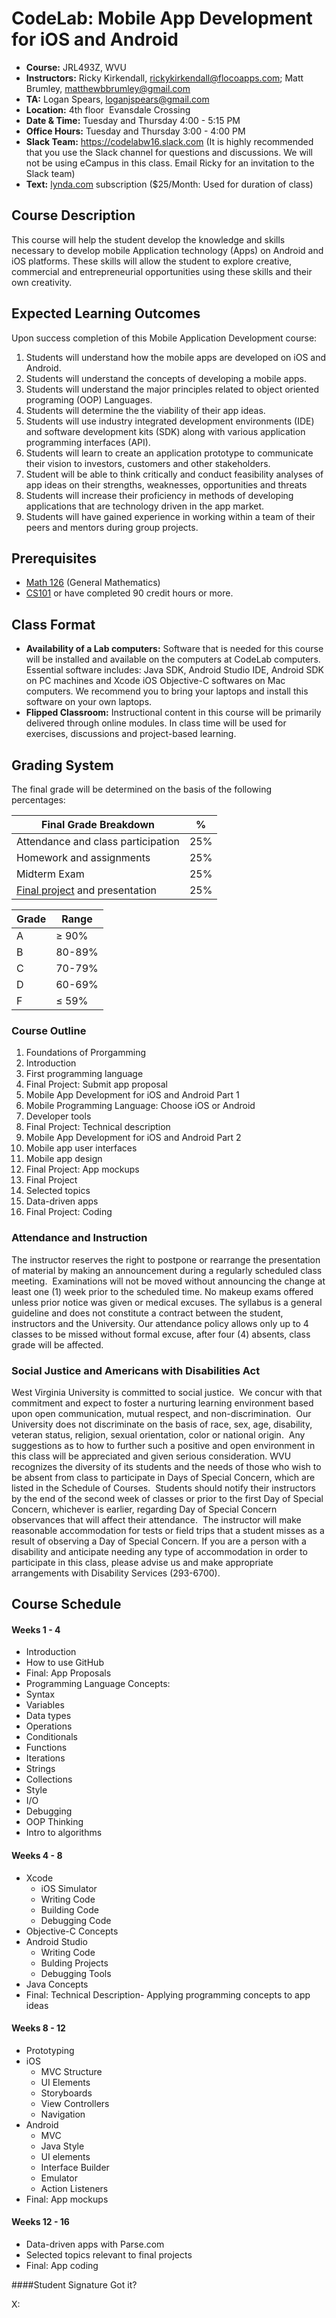 # CodeLab: Mobile App Development for iOS and Android

* **Course:** JRL493Z, WVU
* **Instructors:** Ricky Kirkendall, [rickykirkendall@flocoapps.com](mailto:rickykirkendall@flocoapps.com); Matt Brumley, [matthewbbrumley@gmail.com](mailto:matthewbbrumley@gmail.com)
* **TA:** Logan Spears, [loganjspears@gmail.com](mailto:loganjspears@gmail.com)
* **Location:** 4th floor  Evansdale Crossing
* **Date & Time:** Tuesday and Thursday 4:00 - 5:15 PM
* **Office Hours:** Tuesday and Thursday 3:00 - 4:00 PM
* **Slack Team:** https://codelabw16.slack.com (It is highly recommended that you use the Slack channel for questions and discussions. We will not be using eCampus in this class. Email Ricky for an invitation to the Slack team)
* **Text:** [lynda.com](lynda.com) subscription ($25/Month: Used for duration of class)

## Course Description
This course will help the student develop the  knowledge and skills necessary to develop mobile Application technology (Apps) on Android and iOS platforms. These skills will allow the student to explore creative, commercial and entrepreneurial opportunities using these skills and their own creativity.

## Expected Learning Outcomes
Upon success completion of this Mobile Application Development course:

1. Students will understand how the mobile apps are developed on iOS and Android.
1. Students will understand the concepts  of developing a mobile apps.
3. Students will understand the major principles related to object oriented programing (OOP) Languages.
4. Students will determine the the viability of their app ideas.
5. Students will use industry integrated development environments (IDE) and software development kits (SDK) along with various application programming interfaces (API).
6. Students will learn to create an application prototype to communicate their vision to investors, customers and other stakeholders.
7. Student will be able to think critically and conduct feasibility analyses of app ideas on their strengths, weaknesses, opportunities and threats
8. Students will increase their proficiency in methods of developing applications that are technology driven in the app market.
9.	Students will have gained experience in working within a team of their peers and mentors during group projects.

## Prerequisites

- [Math 126](http://www.math.wvu.edu/~mays/126A/syllabus126a.htm) (General Mathematics)
- [CS101](http://cs101.wvu.edu/media/19544/syllabus.pdf) or have completed 90 credit hours or more.

## Class Format
- **Availability of a Lab computers:** Software that is needed for this course will be installed and available on the computers at CodeLab computers. Essential software includes: Java SDK, Android Studio IDE, Android SDK on PC machines and Xcode iOS Objective-C softwares on Mac computers. We recommend you to bring your laptops and install this software on your own laptops.
- **Flipped Classroom:** Instructional content in this course will be primarily delivered through online modules. In class time will be used for exercises, discussions and project-based learning.

## Grading System
The final grade will be determined on the basis of the following percentages:

| Final Grade Breakdown                                                         |  %  |
|-------------------------------------------------------------------------------|-----|
| Attendance and class participation                                            | 25% |
| Homework and assignments                                                      | 25% |
| Midterm Exam                                                                  | 25% |
| [Final project](https://github.com/wvu-ric/cl-mobile-final) and presentation  | 25% |

| Grade | Range  |
|-------|--------|
| A     | ≥ 90%  |
| B     | 80-89% |
| C     | 70-79% |
| D     | 60-69% |
| F     | ≤ 59%  |

### Course Outline
1. Foundations of Prorgamming
  1. Introduction
  1. First programming language
  1. Final Project: Submit app proposal
1. Mobile App Development for iOS and Android Part 1
  1. Mobile Programming Language: Choose iOS or Android
  2. Developer tools
  3. Final Project: Technical description
1. Mobile App Development for iOS and Android Part 2
  1. Mobile app user interfaces
  2. Mobile app design
  3. Final Project: App mockups
1.  Final Project
  1. Selected topics
  2. Data-driven apps
  3. Final Project: Coding

  
### Attendance and Instruction
The instructor reserves the right to postpone or rearrange the presentation of material by making an announcement during a regularly scheduled class meeting.  Examinations will not be moved without announcing the change at least one (1) week prior to the scheduled time. No makeup exams offered unless prior notice was given or medical excuses. The syllabus is a general guideline and does not constitute a contract between the student, instructors and the University. Our attendance policy allows only up to 4 classes to be missed without formal excuse, after four (4) absents, class grade will be affected. 

### Social Justice and Americans with Disabilities Act
West Virginia University is committed to social justice.  We concur with that commitment and expect to foster a nurturing learning environment based upon open communication, mutual respect, and non-discrimination.  Our University does not discriminate on the basis of race, sex, age, disability, veteran status, religion, sexual orientation, color or national origin.  Any suggestions as to how to further such a positive and open environment in this class will be appreciated and given serious consideration.
WVU recognizes the diversity of its students and the needs of those who wish to be absent from class to participate in Days of Special Concern, which are listed in the Schedule of Courses.  Students should notify their instructors by the end of the second week of classes or prior to the first Day of Special Concern, whichever is earlier, regarding Day of Special Concern observances that will affect their attendance.  The instructor will make reasonable accommodation for tests or field trips that a student misses as a result of observing a Day of Special Concern.
If you are a person with a disability and anticipate needing any type of accommodation in order to participate in this class, please advise us and make appropriate arrangements with Disability Services (293-6700).

## Course Schedule

#### Weeks 1 - 4
* Introduction
* How to use GitHub
* Final: App Proposals
* Programming Language Concepts:
* Syntax
* Variables
* Data types
* Operations
* Conditionals
* Functions
* Iterations
* Strings
* Collections
* Style
* I/O
* Debugging
* OOP Thinking
* Intro to algorithms

#### Weeks 4 - 8
* Xcode
  * iOS Simulator
  * Writing Code
  * Building Code
  * Debugging Code
* Objective-C Concepts
* Android Studio
  * Writing Code
  * Bulding Projects
  * Debugging Tools
* Java Concepts
* Final: Technical Description- Applying programming concepts to app ideas

#### Weeks 8 - 12
* Prototyping
* iOS
  * MVC Structure
  * UI Elements
  * Storyboards
  * View Controllers
  * Navigation
* Android
  * MVC
  * Java Style
  * UI elements
  * Interface Builder
  * Emulator
  * Action Listeners
* Final: App mockups
 
#### Weeks 12 - 16
* Data-driven apps with Parse.com
* Selected topics relevant to final projects
* Final: App coding

####Student Signature
Got it?

X: 
